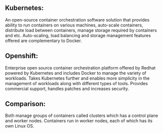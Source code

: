 ## Kubernetes:
An open-source container orchestration software solution that provides ability to run containers on various machines, auto-scale containers, distribute load between containers, manage storage required by containers and etc. Auto-scaling, load balancing and storage management features offered are complementary to Docker.

## Openshift:
Enterprise open source container orchestration platform offered by Redhat powered by Kubernetes and includes Docker to manage the variety of workloads. Takes Kubernetes further and enables more simplicity in the management of workloads along with different types of tools. Provides commercial support, handles patches and increases security.

## Comparison:
Both manage groups of containers called clusters which has a control plane and worker nodes. Containers run in worker nodes, each of which has its own Linux OS. 
